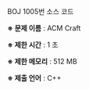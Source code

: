 BOJ 1005번 소스 코드

<b>※ 문제 이름</b> : ACM Craft

<b>※ 제한 시간</b> : 1 초

<b>※ 제한 메모리</b> : 512 MB

<b>※ 제출 언어</b> : C++

